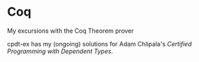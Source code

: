 # Coq
My excursions with the Coq Theorem prover

cpdt-ex has my (ongoing) solutions for Adam Chlipala's _Certified Programming with Dependent Types_.
